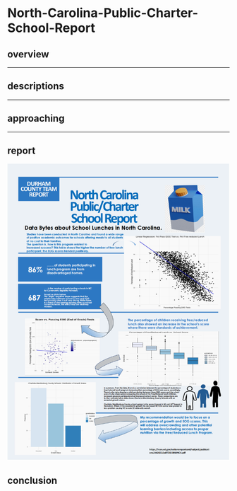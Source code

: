 # North-Carolina-Public-Charter-School-Report
## overview
---   

## descriptions
---   
## approaching   
---
## report   
![my report picture](./Report.png)   
## conclusion 
